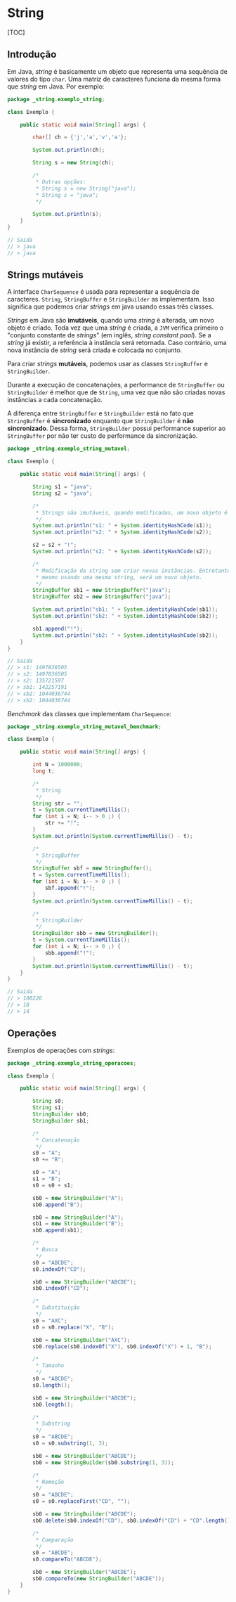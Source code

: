# String

[TOC]

## Introdução

Em Java, *string* é basicamente um objeto que representa uma sequência de valores do tipo `char`. Uma matriz de caracteres funciona da mesma forma que *string* em Java. Por exemplo:

```java
package _string.exemplo_string;

class Exemplo {

    public static void main(String[] args) {

        char[] ch = {'j','a','v','a'};

        System.out.println(ch);

        String s = new String(ch);

        /*
         * Outras opções:
         * String s = new String("java");
         * String s = "java";
         */

        System.out.println(s);
    }
}

// Saida
// > java
// > java
```

## Strings mutáveis

A interface `CharSequence` é usada para representar a sequência de caracteres. `String`, `StringBuffer` e `StringBuilder` as implementam. Isso significa que podemos criar *strings* em java usando essas três classes.

*Strings* em Java são **imutáveis**, quando uma *string* é alterada, um novo objeto é criado. Toda vez que uma *string* é criada, a `JVM` verifica primeiro o "conjunto constante de *strings*" (em inglês, *string constant pool*). Se a *string* já existir, a referência à instância será retornada. Caso contrário, uma nova instância de *string* será criada e colocada no conjunto.

Para criar *strings* **mutáveis**, podemos usar as classes `StringBuffer` e `StringBuilder`.

Durante a execução de concatenações, a performance de `StringBuffer` ou  `StringBuilder` é melhor que de `String`, uma vez que não são criadas novas instâncias a cada concatenação.

A diferença entre `StringBuffer` e `StringBuilder` está no fato que `StringBuffer` é **sincronizado** enquanto que `StringBuilder` é **não sincronizado**. Dessa forma, `StringBuilder` possui performance superior ao `StringBuffer` por não ter custo de performance da sincronização.

```java
package _string.exemplo_string_mutavel;

class Exemplo {

    public static void main(String[] args) {

        String s1 = "java";
        String s2 = "java";

        /*
         * Strings são imutáveis, quando modificadas, um novo objeto é criado
         */
        System.out.println("s1: " + System.identityHashCode(s1));
        System.out.println("s2: " + System.identityHashCode(s2));

        s2 = s2 + "!";
        System.out.println("s2: " + System.identityHashCode(s2));

        /*
         * Modificação da string sem criar novas instâncias. Entretanto, cada instância,
         * mesmo usando uma mesma string, será um novo objeto.
         */
        StringBuffer sb1 = new StringBuffer("java");
        StringBuffer sb2 = new StringBuffer("java");

        System.out.println("sb1: " + System.identityHashCode(sb1));
        System.out.println("sb2: " + System.identityHashCode(sb2));

        sb1.append("!");
        System.out.println("sb2: " + System.identityHashCode(sb2));
    }
}

// Saida
// > s1: 1497836505
// > s2: 1497836505
// > s2: 135721597
// > sb1: 142257191
// > sb2: 1044036744
// > sb2: 1044036744
```

*Benchmark* das classes que implementam `CharSequence`:

```java
package _string.exemplo_string_mutavel_benchmark;

class Exemplo {

    public static void main(String[] args) {

        int N = 1000000;
        long t;

        /*
         * String
         */
        String str = "";
        t = System.currentTimeMillis();
        for (int i = N; i-- > 0 ;) {
            str += "!";
        }
        System.out.println(System.currentTimeMillis() - t);

        /*
         * StringBuffer
         */
        StringBuffer sbf = new StringBuffer();
        t = System.currentTimeMillis();
        for (int i = N; i-- > 0 ;) {
            sbf.append("!");
        }
        System.out.println(System.currentTimeMillis() - t);

        /*
         * StringBuilder
         */
        StringBuilder sbb = new StringBuilder();
        t = System.currentTimeMillis();
        for (int i = N; i-- > 0 ;) {
            sbb.append("!");
        }
        System.out.println(System.currentTimeMillis() - t);
    }
}

// Saida
// > 100226
// > 18
// > 14
```

## Operações

Exemplos de operações com *strings*:

```java
package _string.exemplo_string_operacoes;

class Exemplo {

    public static void main(String[] args) {

        String s0;
        String s1;
        StringBuilder sb0;
        StringBuilder sb1;

        /*
         * Concatenação
         */
        s0 = "A";
        s0 += "B";

        s0 = "A";
        s1 = "B";
        s0 = s0 + s1;

        sb0 = new StringBuilder("A");
        sb0.append("B");

        sb0 = new StringBuilder("A");
        sb1 = new StringBuilder("B");
        sb0.append(sb1);

        /*
         * Busca
         */
        s0 = "ABCDE";
        s0.indexOf("CD");

        sb0 = new StringBuilder("ABCDE");
        sb0.indexOf("CD");

        /*
         * Substituição
         */
        s0 = "AXC";
        s0 = s0.replace("X", "B");

        sb0 = new StringBuilder("AXC");
        sb0.replace(sb0.indexOf("X"), sb0.indexOf("X") + 1, "B");

        /*
         * Tamanho
         */
        s0 = "ABCDE";
        s0.length();

        sb0 = new StringBuilder("ABCDE");
        sb0.length();

        /*
         * Substring
         */
        s0 = "ABCDE";
        s0 = s0.substring(1, 3);

        sb0 = new StringBuilder("ABCDE");
        sb0 = new StringBuilder(sb0.substring(1, 3));

        /*
         * Remoção
         */
        s0 = "ABCDE";
        s0 = s0.replaceFirst("CD", "");

        sb0 = new StringBuilder("ABCDE");
        sb0.delete(sb0.indexOf("CD"), sb0.indexOf("CD") + "CD".length());

        /*
         * Comparação
         */
        s0 = "ABCDE";
        s0.compareTo("ABCDE");

        sb0 = new StringBuilder("ABCDE");
        sb0.compareTo(new StringBuilder("ABCDE"));
    }
}
```

